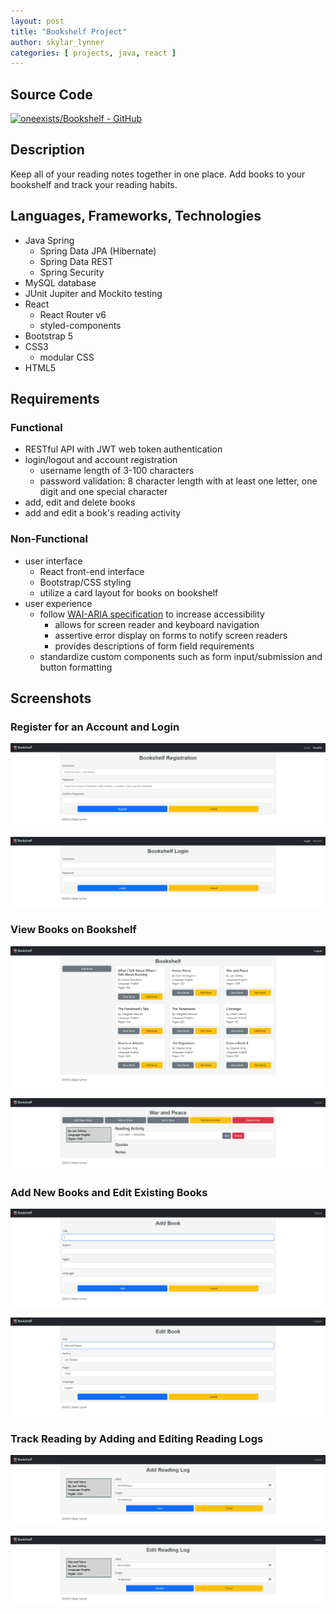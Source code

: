 ```yaml
---
layout: post
title: "Bookshelf Project"
author: skylar_lynner
categories: [ projects, java, react ]
---
```


## Source Code

[![oneexists/Bookshelf - GitHub](https://gh-card.dev/repos/oneexists/Bookshelf.svg)](https://github.com/oneexists/Bookshelf)

## Description

Keep all of your reading notes together in one place. Add books to your
bookshelf and track your reading habits.

## Languages, Frameworks, Technologies

- Java Spring
    - Spring Data JPA (Hibernate)
    - Spring Data REST
    - Spring Security
- MySQL database
- JUnit Jupiter and Mockito testing
- React
    - React Router v6
    - styled-components
- Bootstrap 5
- CSS3
    - modular CSS
- HTML5

## Requirements

### Functional

- RESTful API with JWT web token authentication
- login/logout and account registration
    - username length of 3-100 characters
    - password validation: 8 character length with at least one letter, one digit
      and one special character
- add, edit and delete books
- add and edit a book's reading activity

### Non-Functional

- user interface
    - React front-end interface
    - Bootstrap/CSS styling
    - utilize a card layout for books on bookshelf
- user experience
    - follow [WAI-ARIA specification](https://developer.mozilla.org/en-US/docs/Learn/Accessibility/WAI-ARIA_basics)
      to increase accessibility
      - allows for screen reader and keyboard navigation
      - assertive error display on forms to notify screen readers
      - provides descriptions of form field requirements
    - standardize custom components such as form input/submission and button
      formatting

## Screenshots

### Register for an Account and Login

![Registration](../assets/images/bookshelf-screenshots/registration.png)

![Login](../assets/images/bookshelf-screenshots/login.png)

### View Books on Bookshelf

![Bookshelf](../assets/images/bookshelf-screenshots/bookshelf.png)

![View Book](../assets/images/bookshelf-screenshots/view-book.png)

### Add New Books and Edit Existing Books

![Add Book](../assets/images/bookshelf-screenshots/add-book.png)

![Edit Book](../assets/images/bookshelf-screenshots/edit-book.png)

### Track Reading by Adding and Editing Reading Logs

![Add Reading Activity](../assets/images/bookshelf-screenshots/add-reading-log.png)

![Edit Reading Activity](../assets/images/bookshelf-screenshots/edit-reading-log.png)
